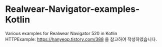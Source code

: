 # Realwear-Navigator-examples-Kotlin
Various examples for Realwear Navigator 520 in Kotlin
<br>
HTTPExample: https://hanyeop.tistory.com/388 을 참고하여 작성하였습니다.